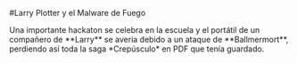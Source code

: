 \#Larry Plotter y el Malware de Fuego



Una importante hackaton se celebra en la escuela y el portátil de un compañero de \*\*Larry\*\* se avería debido a un ataque de \*\*Ballmermort\*\*, perdiendo así toda la saga \*Crepúsculo\* en PDF que tenía guardado.

